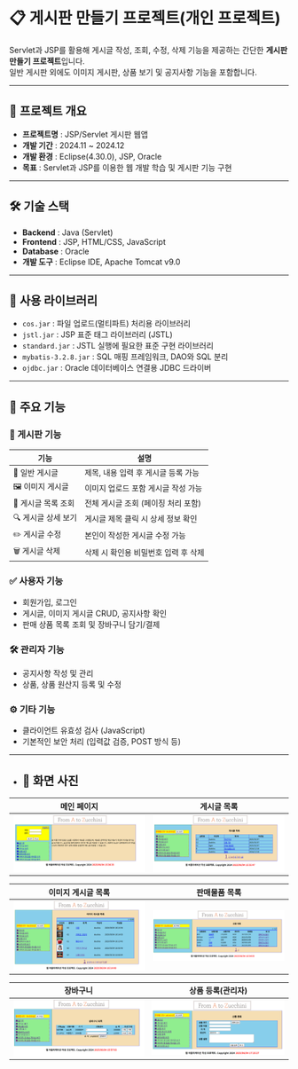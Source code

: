 # 📋 게시판 만들기 프로젝트(개인 프로젝트)
Servlet과 JSP를 활용해 게시글 작성, 조회, 수정, 삭제 기능을 제공하는 간단한 **게시판 만들기 프로젝트**입니다.<br>
일반 게시판 외에도 이미지 게시판, 상품 보기 및 공지사항 기능을 포함합니다.

---

## 📌 프로젝트 개요

- **프로젝트명** : JSP/Servlet 게시판 웹앱
- **개발 기간** : 2024.11 ~ 2024.12
- **개발 환경** : Eclipse(4.30.0), JSP, Oracle
- **목표** : Servlet과 JSP를 이용한 웹 개발 학습 및 게시판 기능 구현

---

## 🛠 기술 스택

- **Backend** : Java (Servlet)
- **Frontend** : JSP, HTML/CSS, JavaScript
- **Database** : Oracle
- **개발 도구** : Eclipse IDE, Apache Tomcat v9.0

---

## 🔧 사용 라이브러리

- `cos.jar` : 파일 업로드(멀티파트) 처리용 라이브러리  
- `jstl.jar` : JSP 표준 태그 라이브러리 (JSTL)  
- `standard.jar` : JSTL 실행에 필요한 표준 구현 라이브러리  
- `mybatis-3.2.8.jar` : SQL 매핑 프레임워크, DAO와 SQL 분리  
- `ojdbc.jar` : Oracle 데이터베이스 연결용 JDBC 드라이버

---

## 🔑 주요 기능

### 📃 게시판 기능

| 기능 | 설명 |
|------|------|
| 📝 일반 게시글 | 제목, 내용 입력 후 게시글 등록 가능 |
| 🖼️ 이미지 게시글 | 이미지 업로드 포함 게시글 작성 가능 |
| 📄 게시글 목록 조회 | 전체 게시글 조회 (페이징 처리 포함) |
| 🔍 게시글 상세 보기 | 게시글 제목 클릭 시 상세 정보 확인 |
| ✏️ 게시글 수정 | 본인이 작성한 게시글 수정 가능 |
| 🗑️ 게시글 삭제 | 삭제 시 확인용 비밀번호 입력 후 삭제 |

### ✅ 사용자 기능

- 회원가입, 로그인
- 게시글, 이미지 게시글 CRUD, 공지사항 확인
- 판매 상품 목록 조회 및 장바구니 담기/결제

### 🛠️ 관리자 기능

- 공지사항 작성 및 관리
- 상품, 상품 원산지 등록 및 수정

### ⚙️ 기타 기능

- 클라이언트 유효성 검사 (JavaScript)
- 기본적인 보안 처리 (입력값 검증, POST 방식 등)

---

- ## 📸 화면 사진

| 메인 페이지 | 게시글 목록 |
|-------------|--------------------|
| ![main](./screenshots/main.png) | ![boardList](./screenshots/boardList.png) |

| 이미지 게시글 목록 | 판매물품 목록 |
|-------------|----------------|
| ![imageList](./screenshots/imageList.png) | ![itemList](./screenshots/itemList.png) |

| 장바구니 | 상품 등록(관리자) |
|------------------|---------------|
| ![shoppingCart](./screenshots/shoppingCart.png) | ![addItem](./screenshots/addItem.png) |
